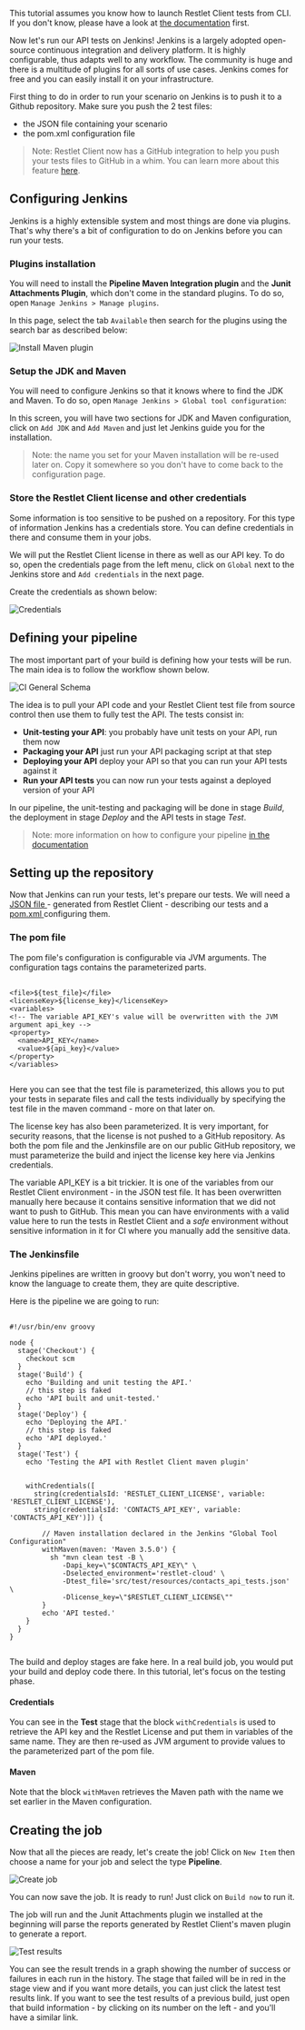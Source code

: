 This tutorial assumes you know how to launch Restlet Client tests from CLI. If you don't know, please have a look at
[the documentation](../user-guide/automate/run-tests-from-cli) first.

Now let's run our API tests on Jenkins! Jenkins is a largely adopted open-source continuous integration and delivery
platform. It is highly configurable, thus adapts well to any workflow. The community is huge and there is a multitude
of plugins for all sorts of use cases. Jenkins comes for free and you can easily install it on your infrastructure.

First thing to do in order to run your scenario on Jenkins is to push it to a Github repository. Make sure you push
the 2 test files:

* the JSON file containing your scenario
* the pom.xml configuration file

> Note: Restlet Client now has a GitHub integration to help you push your tests files to GitHub in a whim.
You can learn more about this feature [here](../user-guide/automate/push-to-github).

<a class="anchor" name="configuring-jenkins"></a>
## Configuring Jenkins

Jenkins is a highly extensible system and most things are done via plugins. That's why there's a bit of configuration
to do on Jenkins before you can run your tests.

<a class="anchor" name="plugins-installation"></a>
### Plugins installation

You will need to install the __Pipeline Maven Integration plugin__ and the __Junit Attachments Plugin__,
which don't come in the standard plugins. To do so, open `Manage Jenkins > Manage plugins`.

In this page, select the tab `Available` then search for the plugins using the search bar as described below:

![Install Maven plugin](./images/jenkins_install_maven.png)

<a class="anchor" name="setup-the-jdk-and-maven"></a>
### Setup the JDK and Maven

You will need to configure Jenkins so that it knows where to find the JDK and Maven. To do so, open
`Manage Jenkins > Global tool configuration`:

In this screen, you will have two sections for JDK and Maven configuration, click on `Add JDK` and `Add Maven` and
just let Jenkins guide you for the installation.

> Note: the name you set for your Maven installation will be re-used later on. Copy it somewhere so you don't have to
come back to the configuration page.

<a class="anchor" name="store-the-restlet-client-license-and-other-credentials"></a>
### Store the Restlet Client license and other credentials

Some information is too sensitive to be pushed on a repository. For this type of information Jenkins has a credentials
store. You can define credentials in there and consume them in your jobs.

We will put the Restlet Client license in there as well as our API key. To do so, open the credentials page from the
left menu, click on `Global` next to the Jenkins store and `Add credentials` in the next page.

Create the credentials as shown below:

![Credentials](./images/jenkins_credentials.png)

<a class="anchor" name="defining-your-pipeline"></a>
## Defining your pipeline

The most important part of your build is defining how your tests will be run. The main idea is to follow the workflow
shown below.

![CI General Schema](images/ci_general_schema.png)

The idea is to pull your API code and your Restlet Client test file from source control then use them to fully test the
API. The tests consist in:

* __Unit-testing your API__: you probably have unit tests on your API, run them now
* __Packaging your API__ just run your API packaging script at that step
* __Deploying your API__ deploy your API so that you can run your API tests against it
* __Run your API tests__ you can now run your tests against a deployed version of your API

In our pipeline, the unit-testing and packaging will be done in stage _Build_, the deployment in stage _Deploy_ and the
API tests in stage _Test_.

> Note: more information on how to configure your pipeline [in the documentation](../user-guide/automate/integrate-with-ci#ci-workflow)

<a class="anchor" name="setting-up-the-repository"></a>
## Setting up the repository

Now that Jenkins can run your tests, let's prepare our tests. We will need a
<a href="https://github.com/restlet/tutorials-resources/blob/master/src/test/resources/contacts_api_tests.json" target="_blank">
JSON file <i class="fa fa-external-link" aria-hidden="true"></i>
</a> - generated from Restlet Client - describing our tests and a
<a href="https://github.com/restlet/tutorials-resources/blob/master/pom.xml" target="_blank">
pom.xml <i class="fa fa-external-link" aria-hidden="true"></i>
</a> configuring them.

<a class="anchor" name="the-pom-file"></a>
### The pom file

The pom file's configuration is configurable via JVM arguments. The configuration tags contains the parameterized parts.

<pre class="language-xml">
  <code class="language-xml">
&lt;file&gt;${test_file}&lt;/file&gt;
&lt;licenseKey&gt;${license_key}&lt;/licenseKey&gt;
&lt;variables&gt;
&lt;!-- The variable API_KEY's value will be overwritten with the JVM argument api_key --&gt;
&lt;property&gt;
  &lt;name&gt;API_KEY&lt;/name&gt;
  &lt;value&gt;${api_key}&lt;/value&gt;
&lt;/property&gt;
&lt;/variables&gt;
  </code>
</pre>

Here you can see that the test file is parameterized, this allows you to put your tests in separate files and call
the tests individually by specifying the test file in the maven command - more on that later on.

The license key has also been parameterized. It is very important, for security reasons, that the license is not pushed
to a GitHub repository. As both the pom file and the Jenkinsfile are on our public GitHub repository, we must
parameterize the build and inject the license key here via Jenkins credentials.

The variable API_KEY is a bit trickier. It is one of the variables from our Restlet Client environment - in the JSON
test file. It has been overwritten manually here because it contains sensitive information that we did not want to
push to GitHub. This mean you can have environments with a valid value here to run the tests in Restlet Client and
a _safe_ environment without sensitive information in it for CI where you manually add the sensitive data.

<a class="anchor" name="the-jenkinsfile"></a>
### The Jenkinsfile

Jenkins pipelines are written in groovy but don't worry, you won't need to know the language to create them, they are
quite descriptive.

Here is the pipeline we are going to run:

<pre class="language-groovy">
  <code class="language-groovy">
#!/usr/bin/env groovy

node {
  stage('Checkout') {
    checkout scm
  }
  stage('Build') {
    echo 'Building and unit testing the API.'
    // this step is faked
    echo 'API built and unit-tested.'
  }
  stage('Deploy') {
    echo 'Deploying the API.'
    // this step is faked
    echo 'API deployed.'
  }
  stage('Test') {
    echo 'Testing the API with Restlet Client maven plugin'


    withCredentials([
      string(credentialsId: 'RESTLET_CLIENT_LICENSE', variable: 'RESTLET_CLIENT_LICENSE'),
      string(credentialsId: 'CONTACTS_API_KEY', variable: 'CONTACTS_API_KEY')]) {

        // Maven installation declared in the Jenkins &quot;Global Tool Configuration&quot;
        withMaven(maven: 'Maven 3.5.0') {
          sh &quot;mvn clean test -B \
             -Dapi_key=\&quot;$CONTACTS_API_KEY\&quot; \
             -Dselected_environment='restlet-cloud' \
             -Dtest_file='src/test/resources/contacts_api_tests.json' \
             -Dlicense_key=\&quot;$RESTLET_CLIENT_LICENSE\&quot;&quot;
        }
        echo 'API tested.'
    }
  }
}
  </code>
</pre>

The build and deploy stages are fake here. In a real build job, you would put your build and deploy code there. In this
tutorial, let's focus on the testing phase.

<a class="anchor" name="credentials"></a>
#### Credentials

You can see in the __Test__ stage that the block `withCredentials` is used to retrieve the API key and the Restlet
License and put them in variables of the same name. They are then re-used as JVM argument to provide values to the
parameterized part of the pom file.

<a class="anchor" name="maven"></a>
#### Maven

Note that the block `withMaven` retrieves the Maven path with the name we set earlier in the Maven configuration.

<a class="anchor" name="creating-the-job"></a>
## Creating the job

Now that all the pieces are ready, let's create the job! Click on `New Item` then choose a name for your job and
select the type __Pipeline__.

![Create job](./images/jenkins_create_job.png)

You can now save the job. It is ready to run! Just click on `Build now` to run it.

The job will run and the Junit Attachments plugin we installed at the beginning will parse the reports generated by
Restlet Client's maven plugin to generate a report.

![Test results](./images/jenkins_test_results.png)

You can see the result trends in a graph showing the number of success or failures in each run in the history. The stage
that failed will be in red in the stage view and if you want more details, you can just click the latest test results
link. If you want to see the test results of a previous build, just open that build information - by clicking on its
number on the left - and you'll have a similar link.
